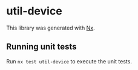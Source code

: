 # util-device

This library was generated with [Nx](https://nx.dev).

## Running unit tests

Run `nx test util-device` to execute the unit tests.
